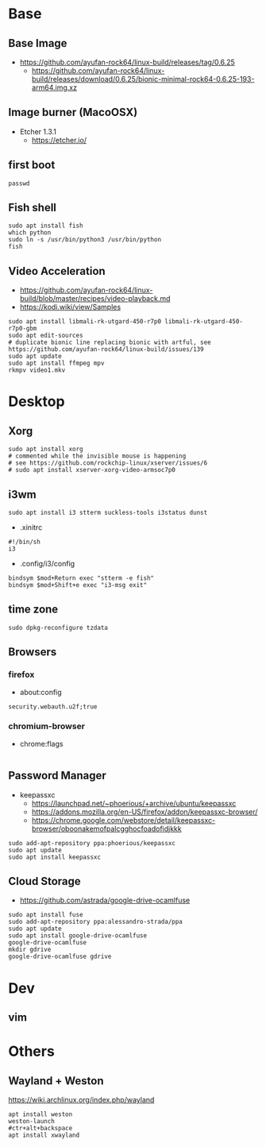 # Base

## Base Image
- https://github.com/ayufan-rock64/linux-build/releases/tag/0.6.25
  - https://github.com/ayufan-rock64/linux-build/releases/download/0.6.25/bionic-minimal-rock64-0.6.25-193-arm64.img.xz

## Image burner (MacoOSX)
- Etcher 1.3.1
  - https://etcher.io/

## first boot
```
passwd
```

## Fish shell
```
sudo apt install fish
which python
sudo ln -s /usr/bin/python3 /usr/bin/python
fish
```

## Video Acceleration
- https://github.com/ayufan-rock64/linux-build/blob/master/recipes/video-playback.md
- https://kodi.wiki/view/Samples

```
sudo apt install libmali-rk-utgard-450-r7p0 libmali-rk-utgard-450-r7p0-gbm 
sudo apt edit-sources
# duplicate bionic line replacing bionic with artful, see https://github.com/ayufan-rock64/linux-build/issues/139
sudo apt update
sudo apt install ffmpeg mpv
rkmpv video1.mkv
```

# Desktop

## Xorg

```
sudo apt install xorg
# commented while the invisible mouse is happening
# see https://github.com/rockchip-linux/xserver/issues/6
# sudo apt install xserver-xorg-video-armsoc7p0
```

## i3wm 
```
sudo apt install i3 stterm suckless-tools i3status dunst
```
- .xinitrc
```
#!/bin/sh
i3
```

- .config/i3/config
```
bindsym $mod+Return exec "stterm -e fish"
bindsym $mod+Shift+e exec "i3-msg exit"
```

## time zone
```
sudo dpkg-reconfigure tzdata
```


## Browsers
### firefox
- about:config
```
security.webauth.u2f;true
```
### chromium-browser
- chrome:flags
```
```

## Password Manager
- keepassxc
  - https://launchpad.net/~phoerious/+archive/ubuntu/keepassxc
  - https://addons.mozilla.org/en-US/firefox/addon/keepassxc-browser/
  - https://chrome.google.com/webstore/detail/keepassxc-browser/oboonakemofpalcgghocfoadofidjkkk
  
```
sudo add-apt-repository ppa:phoerious/keepassxc
sudo apt update
sudo apt install keepassxc
```

## Cloud Storage
- https://github.com/astrada/google-drive-ocamlfuse

```
sudo apt install fuse
sudo add-apt-repository ppa:alessandro-strada/ppa
sudo apt update
sudo apt install google-drive-ocamlfuse
google-drive-ocamlfuse
mkdir gdrive
google-drive-ocamlfuse gdrive
```

# Dev

## vim

# Others

## Wayland + Weston

https://wiki.archlinux.org/index.php/wayland

```
apt install weston
weston-launch
#ctr+alt+backspace
apt install xwayland
```


